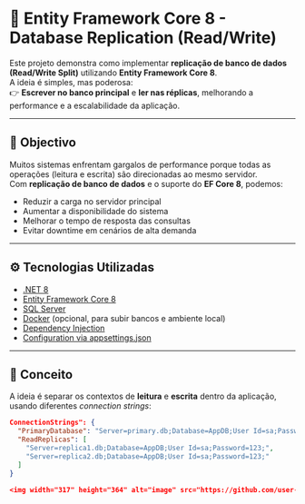# 🧩 Entity Framework Core 8 - Database Replication (Read/Write)

Este projeto demonstra como implementar **replicação de banco de dados (Read/Write Split)** utilizando **Entity Framework Core 8**.  
A ideia é simples, mas poderosa:  
👉 **Escrever no banco principal** e **ler nas réplicas**, melhorando a performance e a escalabilidade da aplicação.

---

## 🚀 Objectivo

Muitos sistemas enfrentam gargalos de performance porque todas as operações (leitura e escrita) são direcionadas ao mesmo servidor.  
Com **replicação de banco de dados** e o suporte do **EF Core 8**, podemos:

- Reduzir a carga no servidor principal  
- Aumentar a disponibilidade do sistema  
- Melhorar o tempo de resposta das consultas  
- Evitar downtime em cenários de alta demanda  

---

## ⚙️ Tecnologias Utilizadas

- [.NET 8](https://dotnet.microsoft.com/download/dotnet/8.0)
- [Entity Framework Core 8](https://learn.microsoft.com/en-us/ef/core/)
- [SQL Server](https://www.microsoft.com/sql-server)
- [Docker](https://www.docker.com/) (opcional, para subir bancos e ambiente local)
- [Dependency Injection](https://learn.microsoft.com/en-us/dotnet/core/extensions/dependency-injection)
- [Configuration via appsettings.json](https://learn.microsoft.com/en-us/aspnet/core/fundamentals/configuration/)

---

## 🧠 Conceito

A ideia é separar os contextos de **leitura** e **escrita** dentro da aplicação, usando diferentes *connection strings*:

```json
ConnectionStrings": {
  "PrimaryDatabase": "Server=primary.db;Database=AppDB;User Id=sa;Password=123;",
  "ReadReplicas": [
    "Server=replica1.db;Database=AppDB;User Id=sa;Password=123;",
    "Server=replica2.db;Database=AppDB;User Id=sa;Password=123;"
  ]
}

<img width="317" height="364" alt="image" src="https://github.com/user-attachments/assets/37e804a2-e5e2-4910-814f-1d54943898a4" />



